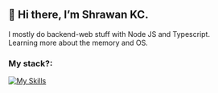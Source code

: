 ## 👋 Hi there, I’m Shrawan KC.

 I mostly do backend-web stuff with Node JS and Typescript.<br>
 Learning more about the memory and OS. 
 ### My stack?:
 
[![My Skills](https://skills.thijs.gg/icons?i=nodejs,typescript,javascript,golang,python,c,mongodb,postgres,mysql,docker,git&theme=dark)](https://skills.thijs.gg)



<!---
shrawankc11/shrawankc11 is a ✨ special ✨ repository because its `README.md` (this file) appears on your GitHub profile.
You can click the Preview link to take a look at your changes.
--->
